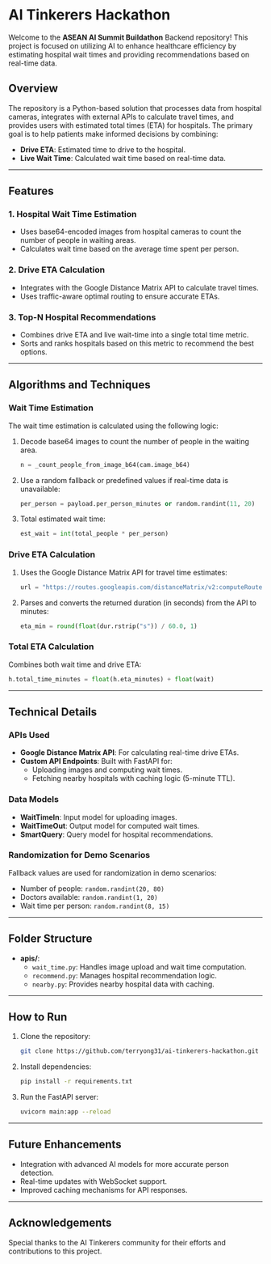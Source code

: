 # AI Tinkerers Hackathon

Welcome to the **ASEAN AI Summit Buildathon** Backend repository! This project is focused on utilizing AI to enhance healthcare efficiency by estimating hospital wait times and providing recommendations based on real-time data.

## Overview

The repository is a Python-based solution that processes data from hospital cameras, integrates with external APIs to calculate travel times, and provides users with estimated total times (ETA) for hospitals. The primary goal is to help patients make informed decisions by combining:

- **Drive ETA**: Estimated time to drive to the hospital.
- **Live Wait Time**: Calculated wait time based on real-time data.

---

## Features

### 1. **Hospital Wait Time Estimation**
- Uses base64-encoded images from hospital cameras to count the number of people in waiting areas.
- Calculates wait time based on the average time spent per person.

### 2. **Drive ETA Calculation**
- Integrates with the Google Distance Matrix API to calculate travel times.
- Uses traffic-aware optimal routing to ensure accurate ETAs.

### 3. **Top-N Hospital Recommendations**
- Combines drive ETA and live wait-time into a single total time metric.
- Sorts and ranks hospitals based on this metric to recommend the best options.

---

## Algorithms and Techniques

### Wait Time Estimation
The wait time estimation is calculated using the following logic:
1. Decode base64 images to count the number of people in the waiting area.
   ```python
   n = _count_people_from_image_b64(cam.image_b64)
   ```
2. Use a random fallback or predefined values if real-time data is unavailable:
   ```python
   per_person = payload.per_person_minutes or random.randint(11, 20)
   ```
3. Total estimated wait time:
   ```python
   est_wait = int(total_people * per_person)
   ```

### Drive ETA Calculation
1. Uses the Google Distance Matrix API for travel time estimates:
   ```python
   url = "https://routes.googleapis.com/distanceMatrix/v2:computeRouteMatrix"
   ```
2. Parses and converts the returned duration (in seconds) from the API to minutes:
   ```python
   eta_min = round(float(dur.rstrip("s")) / 60.0, 1)
   ```

### Total ETA Calculation
Combines both wait time and drive ETA:
```python
h.total_time_minutes = float(h.eta_minutes) + float(wait)
```

---

## Technical Details

### APIs Used
- **Google Distance Matrix API**: For calculating real-time drive ETAs.
- **Custom API Endpoints**: Built with FastAPI for:
  - Uploading images and computing wait times.
  - Fetching nearby hospitals with caching logic (5-minute TTL).

### Data Models
- **WaitTimeIn**: Input model for uploading images.
- **WaitTimeOut**: Output model for computed wait times.
- **SmartQuery**: Query model for hospital recommendations.

### Randomization for Demo Scenarios
Fallback values are used for randomization in demo scenarios:
- Number of people: `random.randint(20, 80)`
- Doctors available: `random.randint(1, 20)`
- Wait time per person: `random.randint(8, 15)`

---

## Folder Structure
- **apis/**:
  - `wait_time.py`: Handles image upload and wait time computation.
  - `recommend.py`: Manages hospital recommendation logic.
  - `nearby.py`: Provides nearby hospital data with caching.

---

## How to Run

1. Clone the repository:
   ```bash
   git clone https://github.com/terryong31/ai-tinkerers-hackathon.git
   ```
2. Install dependencies:
   ```bash
   pip install -r requirements.txt
   ```
3. Run the FastAPI server:
   ```bash
   uvicorn main:app --reload
   ```

---

## Future Enhancements
- Integration with advanced AI models for more accurate person detection.
- Real-time updates with WebSocket support.
- Improved caching mechanisms for API responses.

---

## Acknowledgements
Special thanks to the AI Tinkerers community for their efforts and contributions to this project.
